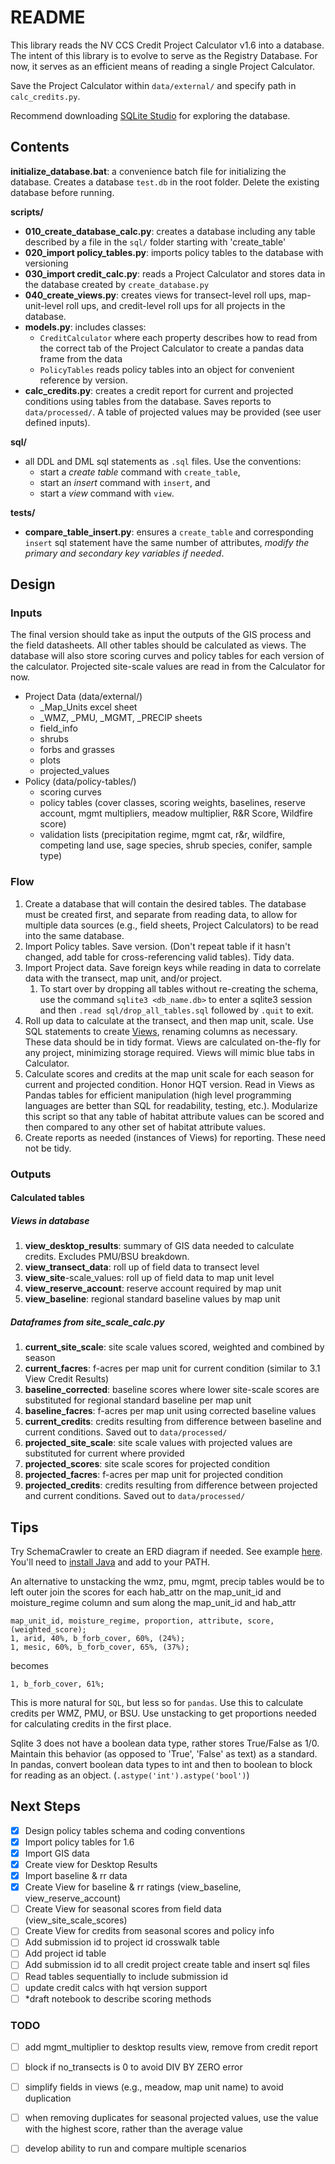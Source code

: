 # README

This library reads the NV CCS Credit Project Calculator v1.6 into a database. The intent of this library is to evolve to serve as the Registry Database. For now, it serves as an efficient means of reading a single Project Calculator.

Save the Project Calculator within `data/external/` and specify path in `calc_credits.py`.

Recommend downloading [SQLite Studio](https://sqlitestudio.pl/) for exploring the database.

## Contents

**initialize_database.bat**: a convenience batch file for initializing the database. Creates a database `test.db` in the root folder. Delete the existing database before running.

**scripts/**

* **010_create_database_calc.py**: creates a database including any table described by a file in the `sql/` folder starting with 'create_table'
* **020_import policy_tables.py**: imports policy tables to the database with versioning
* **030_import credit_calc.py**: reads a Project Calculator and stores data in the database created by `create_database.py`
* **040_create_views.py**: creates views for transect-level roll ups, map-unit-level roll ups, and credit-level roll ups for all projects in the database.
* **models.py**: includes classes:
  * `CreditCalculator` where each property describes how to read from the correct tab of the Project Calculator to create a pandas data frame from the data
  * `PolicyTables` reads policy tables into an object for convenient reference by version.
* **calc_credits.py**: creates a credit report for current and projected conditions using tables from the database. Saves reports to `data/processed/`. A table of projected values may be provided (see user defined inputs).

**sql/**

* all DDL and DML sql statements as `.sql` files. Use the conventions: 
  * start a *create table* command with `create_table`, 
  * start an *insert* command with `insert`, and 
  * start a *view* command with `view`.

**tests/**

* **compare_table_insert.py**: ensures a `create_table` and corresponding `insert` sql statement have the same number of attributes, *modify the primary and secondary key variables if needed*.

## Design

### Inputs

The final version should take as input the outputs of the GIS process and the field datasheets. All other tables should be calculated as views. The database will also store scoring curves and policy tables for each version of the calculator. Projected site-scale values are read in from the Calculator for now.

* Project Data (data/external/)
	* _Map_Units excel sheet
	* _WMZ, _PMU, _MGMT, _PRECIP sheets
	* field_info
	* shrubs
	* forbs and grasses
	* plots
	* projected_values
* Policy (data/policy-tables/)
	* scoring curves
	* policy tables (cover classes, scoring weights, baselines, reserve account, mgmt multipliers, meadow multiplier, R&R Score, Wildfire score)
	* validation lists (precipitation regime, mgmt cat, r&r, wildfire, competing land use, sage species, shrub species, conifer, sample type)

### Flow

1. Create a database that will contain the desired tables. The database must be created first, and separate from reading data, to allow for multiple data sources (e.g., field sheets, Project Calculators) to be read into the same database.
2. Import Policy tables. Save version. (Don't repeat table if it hasn't changed, add table for cross-referencing valid tables). Tidy data.
3. Import Project data. Save foreign keys while reading in data to correlate data with the transect, map unit, and/or project.
   1. To start over by dropping all tables without re-creating the schema, use the command `sqlite3 <db_name.db>` to enter a sqlite3 session and then `.read sql/drop_all_tables.sql` followed by `.quit` to exit.
4. Roll up data to calculate at the transect, and then map unit, scale. Use SQL statements to create [Views](https://www.sqlitetutorial.net/sqlite-create-view/), renaming columns as necessary. These data should be in tidy format. Views are calculated on-the-fly for any project, minimizing storage required. Views will mimic blue tabs in Calculator.
5. Calculate scores and credits at the map unit scale for each season for current and projected condition. Honor HQT version. Read in Views as Pandas tables for efficient manipulation (high level programming languages are better than SQL for readability, testing, etc.). Modularize this script so that any table of habitat attribute values can be scored and then compared to any other set of habitat attribute values.
6. Create reports as needed (instances of Views) for reporting. These need not be tidy.

### Outputs

#### Calculated tables

##### Views in database

1. **view_desktop_results**: summary of GIS data needed to calculate credits. Excludes PMU/BSU breakdown. 
2. **view_transect_data**: roll up of field data to transect level
3. **view_site**-scale_values: roll up of field data to map unit level
4. **view_reserve_account**: reserve account required by map unit
5. **view_baseline**: regional standard baseline values by map unit

##### Dataframes from site_scale_calc.py

1. **current_site_scale**: site scale values scored, weighted and combined by season
2. **current_facres**: f-acres per map unit for current condition (similar to 3.1 View Credit Results) 
3. **baseline_corrected**: baseline scores where lower site-scale scores are substituted for regional standard baseline per map unit
4. **baseline_facres**: f-acres per map unit using corrected baseline values
5. **current_credits**: credits resulting from difference between baseline and current conditions. Saved out to `data/processed/`
6. **projected_site_scale**: site scale values with projected values are substituted for current where provided
7. **projected_scores**: site scale scores for projected condition
8. **projected_facres**: f-acres per map unit for projected condition
9. **projected_credits**: credits resulting from difference between projected and current conditions. Saved out to `data/processed/`

## Tips

Try SchemaCrawler to create an ERD diagram if needed. See example [here](https://blog.stefanproell.at/2016/01/11/create-an-er-diagram-of-an-existing-sqlite-database-or-manyoother-rdbms/). You'll need to [install Java](https://java.com/en/download/manual.jsp) and add to your PATH.

An alternative to unstacking the wmz, pmu, mgmt, precip tables would be to left outer join the scores for each hab_attr on the map_unit_id and moisture_regime column and sum along the map_unit_id and hab_attr

```
map_unit_id, moisture_regime, proportion, attribute, score, (weighted_score);
1, arid, 40%, b_forb_cover, 60%, (24%);
1, mesic, 60%, b_forb_cover, 65%, (37%);
```

becomes

```
1, b_forb_cover, 61%;
```

This is more natural for `SQL`, but less so for `pandas`. Use this to calculate credits per WMZ, PMU, or BSU. Use unstacking to get proportions needed for calculating credits in the first place.

Sqlite 3 does not have a boolean data type, rather stores True/False as 1/0. Maintain this behavior (as opposed to 'True', 'False' as text) as a standard. In pandas, convert boolean data types to int and then to boolean to block for reading as an object. (`.astype('int').astype('bool')`)

## Next Steps

- [x] Design policy tables schema and coding conventions
- [x] Import policy tables for 1.6
- [x] Import GIS data
- [x] Create view for Desktop Results
- [x] Import baseline & rr data
- [x] Create View for baseline & rr ratings (view_baseline, view_reserve_account)
- [ ] Create View for seasonal scores from field data (view_site_scale_scores)
- [ ] Create View for credits from seasonal scores and policy info
- [ ] Add submission id to project id crosswalk table
- [ ] Add project id table
- [ ] Add submission id to all credit project create table and insert sql files
- [ ] Read tables sequentially to include submission id
- [ ] update credit calcs with hqt version support
- [ ] *draft notebook to describe scoring methods

### TODO

- [ ] add mgmt_multiplier to desktop results view, remove from credit report
- [ ] block if no_transects is 0 to avoid DIV BY ZERO error
- [ ] simplify fields in views (e.g., meadow, map unit name) to avoid duplication
- [ ] when removing duplicates for seasonal projected values, use the value with the highest score, rather than the average value
- [ ] develop ability to run and compare multiple scenarios 





